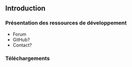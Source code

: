 ## Introduction

### Présentation des ressources de développement

* Forum
* GitHub?
* Contact?

### Téléchargements